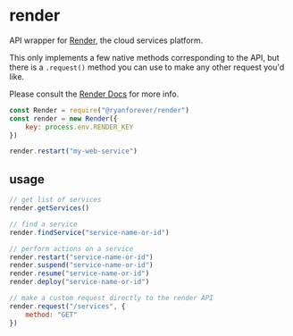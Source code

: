 # render
API wrapper for [Render](https://render.com), the cloud services platform.

This only implements a few native methods corresponding to the API, but there is a `.request()` method you can use to make any other request you'd like.

Please consult the [Render Docs](https://api-docs.render.com/reference/introduction) for more info.


```javascript
const Render = require("@ryanforever/render")
const render = new Render({
	key: process.env.RENDER_KEY
})

render.restart("my-web-service")
```


## usage
```javascript
// get list of services
render.getServices()

// find a service
render.findService("service-name-or-id")

// perform actions on a service
render.restart("service-name-or-id")
render.suspend("service-name-or-id")
render.resume("service-name-or-id")
render.deploy("service-name-or-id")

// make a custom request directly to the render API
render.request("/services", {
	method: "GET"
}) 
```


